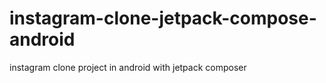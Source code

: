 # instagram-clone-jetpack-compose-android


instagram clone project in android with jetpack composer

